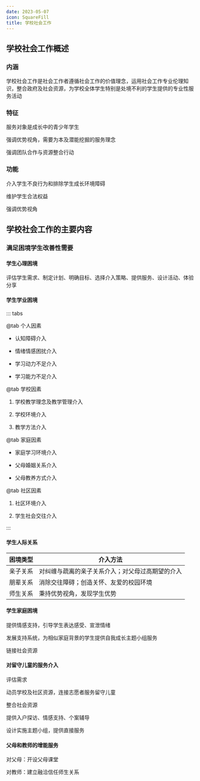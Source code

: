 ```yaml
---
date: 2023-05-07
icon: SquareFill
title: 学校社会工作
---
```


## 学校社会工作概述

### 内涵

学校社会工作是社会工作者遵循社会工作的价值理念，运用社会工作专业伦理知识，整合政府及社会资源，为学校全体学生特别是处境不利的学生提供的专业性服务活动

### 特征

服务对象是成长中的青少年学生

强调优势视角，需要为本及潜能挖掘的服务理念

强调团队合作与资源整合行动

### 功能

介入学生不良行为和排除学生成长环境障碍

维护学生合法权益

强调优势视角

## 学校社会工作的主要内容

### 满足困境学生改善性需要 <Badge text="必考" type="warning" />

#### 学生心理困境

评估学生需求、制定计划、明确目标、选择介入策略、提供服务、设计活动、体验分享

#### 学生学业困境

::: tabs

@tab 个人因素

- 认知障碍介入

- 情绪情感困扰介入

- 学习动力不足介入

- 学习能力不足介入

@tab 学校因素

1. 学校教学理念及教学管理介入

2. 学校环境介入

3. 教学方法介入

@tab 家庭因素

- 家庭学习环境介入

- 父母婚姻关系介入

- 父母教养方式介入

@tab 社区因素

1. 社区环境介入

2. 学生社会交往介入

:::

#### 学生人际关系

| 困境类型 | 介入方法                                         |
| -------- | ------------------------------------------------ |
| 亲子关系 | 对纠缠与疏离的亲子关系介入；对父母过高期望的介入 |
| 朋辈关系 | 消除交往障碍；创造关怀、友爱的校园环境           |
| 师生关系 | 秉持优势视角，发现学生优势                       |

#### 学生家庭困境 <Badge text="重点" type="danger" />

提供情感支持，引导学生表达感受、宣泄情绪

发展支持系统，为相似家庭背景的学生提供自我成长主题小组服务

链接社会资源

#### 对留守儿童的服务介入 <Badge text="重点" type="danger" />

评估需求

动员学校及社区资源，连接志愿者服务留守儿童

整合社会资源

提供入户探访、情感支持、个案辅导

设计实施主题小组，提供直接服务

#### 父母和教师的增能服务 <Badge text="重点" type="danger" />

对父母：开设父母课堂

对教师：建立融洽信任师生关系

